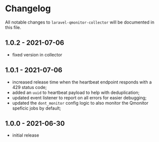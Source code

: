 # Changelog

All notable changes to `laravel-qmonitor-collector` will be documented in this file.

## 1.0.2 - 2021-07-06
- fixed version in collector

## 1.0.1 - 2021-07-06
- increased release time when the heartbeat endpoint responds with a 429 status code;
- added an `uuid` to heartbeat payload to help with deduplication;
- updated event listener to report on all errors for easier debugging;
- updated the `dont_monitor` config logic to also monitor the Qmonitor speficic jobs by default;

## 1.0.0 - 2021-06-30
- initial release
